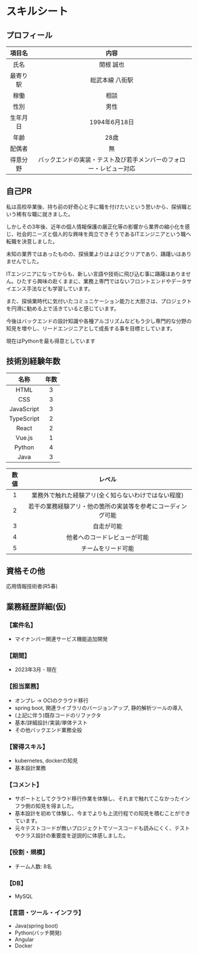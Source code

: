 # スキルシート

## プロフィール

| 項目名 | 内容 |
|:-----------:|:------------:|
| 氏名 | 関根 誠也 |
| 最寄り駅 | 総武本線 八街駅 |
| 稼働 | 相談 |
| 性別 | 男性 |
| 生年月日 | 1994年6月18日 |
| 年齢 | 28歳 |
| 配偶者 | 無 |
| 得意分野 | バックエンドの実装・テスト及び若手メンバーのフォロー・レビュー対応 |

## 自己PR

私は高校卒業後、持ち前の好奇心と手に職を付けたいという思いから、探偵職という稀有な職に就きました。

しかしその3年後、近年の個人情報保護の厳正化等の影響から業界の縮小化を感じ、社会的ニーズと個人的な興味を両立できそうであるITエンジニアという職へ転職を決意しました。

未知の業界ではあったものの、探偵業よりはよほどクリアであり、躊躇いはありませんでした。

ITエンジニアになってからも、新しい言語や技術に飛び込む事に躊躇はありません。ひたすら興味の赴くままに、業務上専門ではないフロントエンドやデータサイエンス手法なども学習しています。

また、探偵業時代に気付いたコミュニケーション能力と大胆さは、プロジェクトを円滑に勧める上で活きていると感じています。

今後はバックエンドの設計知識や各種アルゴリズムなどもう少し専門的な分野の知見を増やし、リードエンジニアとして成長する事を目標としています。

現在はPythonを最も得意としています

## 技術別経験年数

| 名称 | 年数 |
|:-----------:|:------------:|
| HTML | 3 |
| CSS | 3 |
| JavaScript | 3 |
| TypeScript | 2 |
| React | 2 |
| Vue.js | 1 |
| Python | 4 |
| Java | 3 |

| 数値 | レベル |
|:-----------:|:------------:|
| 1 | 業務外で触れた経験アリ(全く知らないわけではない程度) |
| 2 | 若干の業務経験アリ・他の箇所の実装等を参考にコーディング可能 |
| 3 | 自走が可能 |
| 4 | 他者へのコードレビューが可能 |
| 5 | チームをリード可能 |

## 資格その他

応用情報技術者(R5春)

## 業務経歴詳細(仮)

### 【案件名】

- マイナンバー関連サービス機能追加開発

### 【期間】

- 2023年3月 - 現在

### 【担当業務】

- オンプレ -> OCIのクラウド移行
- spring boot, 関連ライブラリのバージョンアップ, 静的解析ツールの導入
- (上記に伴う)既存コードのリファクタ
- 基本/詳細設計/実装/単体テスト
- その他バックエンド業務全般

### 【習得スキル】

- kubernetes, dockerの知見
- 基本設計業務

### 【コメント】

- サポートとしてクラウド移行作業を体験し、それまで触れてこなかったインフラ側の知見を得ました。
- 基本設計を初めて体験し、今までよりも上流行程での知見を積むことができています。
- 元々テストコードが無いプロジェクトでソースコードも読みにくく、テストやクラス設計の重要度を逆説的に体感しました。

### 【役割・規模】

- チーム人数: 8名

### 【DB】

- MySQL

### 【言語・ツール・インフラ】

- Java(spring boot)
- Python(バッチ開発)
- Angular
- Docker
